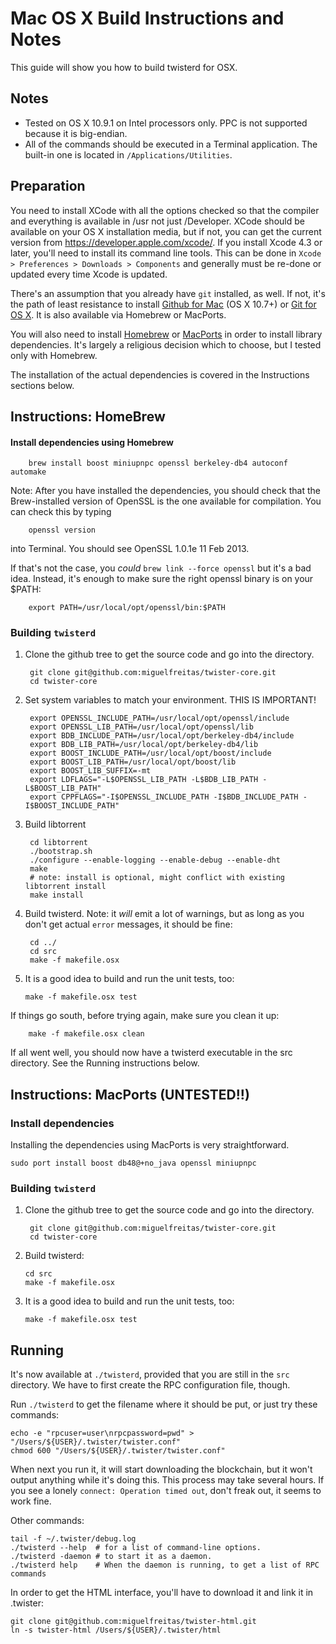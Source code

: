 Mac OS X Build Instructions and Notes
====================================
This guide will show you how to build twisterd for OSX.

Notes
-----

* Tested on OS X 10.9.1 on Intel processors only. PPC is not
supported because it is big-endian.
* All of the commands should be executed in a Terminal application. The
built-in one is located in `/Applications/Utilities`.

Preparation
-----------

You need to install XCode with all the options checked so that the compiler
and everything is available in /usr not just /Developer. XCode should be
available on your OS X installation media, but if not, you can get the
current version from https://developer.apple.com/xcode/. If you install
Xcode 4.3 or later, you'll need to install its command line tools. This can
be done in `Xcode > Preferences > Downloads > Components` and generally must
be re-done or updated every time Xcode is updated.

There's an assumption that you already have `git` installed, as well. If
not, it's the path of least resistance to install [Github for Mac](https://mac.github.com/)
(OS X 10.7+) or
[Git for OS X](https://code.google.com/p/git-osx-installer/). It is also
available via Homebrew or MacPorts.

You will also need to install [Homebrew](http://mxcl.github.io/homebrew/)
or [MacPorts](https://www.macports.org/) in order to install library
dependencies. It's largely a religious decision which to choose, but I tested only with 
Homebrew.

The installation of the actual dependencies is covered in the Instructions
sections below.


Instructions: HomeBrew
----------------------

#### Install dependencies using Homebrew

        brew install boost miniupnpc openssl berkeley-db4 autoconf automake

Note: After you have installed the dependencies, you should check that the Brew-installed 
version of OpenSSL is the one available for compilation. You can check this by typing

        openssl version

into Terminal. You should see OpenSSL 1.0.1e 11 Feb 2013.

If that's not the case, you *could* `brew link --force openssl` but it's a bad idea. 
Instead, it's enough to make sure the right openssl binary is on your $PATH:

        export PATH=/usr/local/opt/openssl/bin:$PATH

### Building `twisterd`

1. Clone the github tree to get the source code and go into the directory.

        git clone git@github.com:miguelfreitas/twister-core.git
        cd twister-core

2. Set system variables to match your environment. THIS IS IMPORTANT!
        
        export OPENSSL_INCLUDE_PATH=/usr/local/opt/openssl/include
        export OPENSSL_LIB_PATH=/usr/local/opt/openssl/lib
        export BDB_INCLUDE_PATH=/usr/local/opt/berkeley-db4/include
        export BDB_LIB_PATH=/usr/local/opt/berkeley-db4/lib
        export BOOST_INCLUDE_PATH=/usr/local/opt/boost/include
        export BOOST_LIB_PATH=/usr/local/opt/boost/lib
        export BOOST_LIB_SUFFIX=-mt
        export LDFLAGS="-L$OPENSSL_LIB_PATH -L$BDB_LIB_PATH -L$BOOST_LIB_PATH"
        export CPPFLAGS="-I$OPENSSL_INCLUDE_PATH -I$BDB_INCLUDE_PATH -I$BOOST_INCLUDE_PATH"

3. Build libtorrent

        cd libtorrent
        ./bootstrap.sh
        ./configure --enable-logging --enable-debug --enable-dht
        make
        # note: install is optional, might conflict with existing libtorrent install
        make install  

4. Build twisterd. Note: it *will* emit a lot of warnings, but as long as you don't get 
actual `error` messages, it should be fine:

        cd ../
        cd src
        make -f makefile.osx

5.  It is a good idea to build and run the unit tests, too:

        make -f makefile.osx test

If things go south, before trying again, make sure you clean it up:

        make -f makefile.osx clean


If all went well, you should now have a twisterd executable in the src directory. 
See the Running instructions below.

Instructions: MacPorts (UNTESTED!!)
---------------------------------

### Install dependencies

Installing the dependencies using MacPorts is very straightforward.

    sudo port install boost db48@+no_java openssl miniupnpc

### Building `twisterd`

1. Clone the github tree to get the source code and go into the directory.

        git clone git@github.com:miguelfreitas/twister-core.git
        cd twister-core

2.  Build twisterd:

        cd src
        make -f makefile.osx

3.  It is a good idea to build and run the unit tests, too:

        make -f makefile.osx test

Running
-------

It's now available at `./twisterd`, provided that you are still in the `src`
directory. We have to first create the RPC configuration file, though.

Run `./twisterd` to get the filename where it should be put, or just try these
commands:

    echo -e "rpcuser=user\nrpcpassword=pwd" > "/Users/${USER}/.twister/twister.conf"
    chmod 600 "/Users/${USER}/.twister/twister.conf"

When next you run it, it will start downloading the blockchain, but it won't
output anything while it's doing this. This process may take several hours. If you see a lonely 
`connect: Operation timed out`, don't freak out, it seems to work fine.

Other commands:

    tail -f ~/.twister/debug.log
    ./twisterd --help  # for a list of command-line options.
    ./twisterd -daemon # to start it as a daemon.
    ./twisterd help    # When the daemon is running, to get a list of RPC commands

In order to get the HTML interface, you'll have to download it and link it in .twister:

	git clone git@github.com:miguelfreitas/twister-html.git
	ln -s twister-html /Users/${USER}/.twister/html
